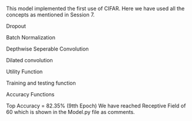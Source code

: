 
This model implemented the first use of CIFAR. Here we have used all the concepts as mentioned in Session 7.

Dropout

Batch Normalization

Depthwise Seperable Convolution

Dilated convolution

Utility Function

Training and testing function

Accuracy Functions


Top Accuracy = 82.35% (9tth Epoch) We have reached Receptive Field of 60 which is shown in the Model.py file as comments.
